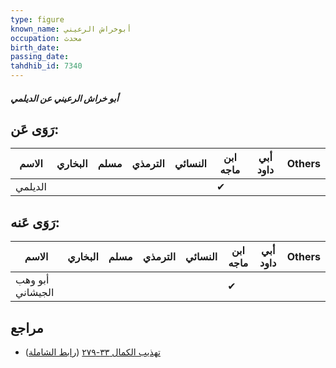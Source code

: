 ```yaml
---
type: figure
known_name: أبوخراش الرعيني
occupation: محدث
birth_date:
passing_date:
tahdhib_id: 7340
---
```

##### أبو خراش الرعيني عن الديلمي

## رَوَى عَن:
| الاسم   | البخاري | مسلم | الترمذي | النسائي | ابن ماجه | أبي داود | Others |
| ------- | ------- | ---- | ------- | ------- | -------- | -------- | ------ |
| الديلمي |         |      |         |         | ✔        |          |        |
## رَوَى عَنه:
| الاسم            | البخاري | مسلم | الترمذي | النسائي | ابن ماجه | أبي داود | Others |
| ---------------- | ------- | ---- | ------- | ------- | -------- | -------- | ------ |
| أبو وهب الجيشاني |         |      |         |         | ✔        |          |        |
## مراجع
- [تهذيب الكمال ٣٣-٢٧٩](obsidian://open?vault=Tahdhib-al-Kamal&file=Figures/٧٣٤٠-أبو%20خراش%20الرعيني%20عن%20الديلمي) ([رابط الشاملة](https://shamela.ws/book/3722/17950))
